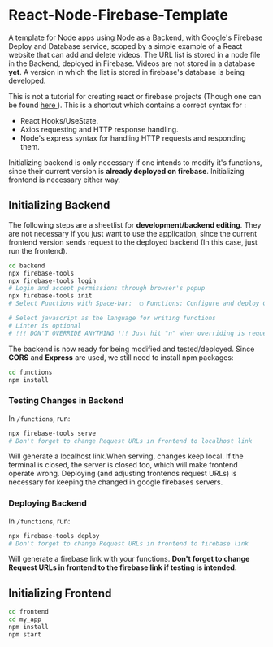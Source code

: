 # React-Node-Firebase-Template

A template for Node apps using Node as a Backend, with Google's Firebase Deploy and Database service, scoped by a simple example of a React website that can add and delete videos. The URL list is stored in a node file in the Backend, deployed in Firebase. Videos are not stored in a database **yet**. A version in which the list is stored in firebase's database is being developed. 

This is not a tutorial for creating react or firebase projects (Though one can be found <a href = "https://github.com/USPCodeLabSanca/dev-academy"> here </a>). This is a shortcut which contains a correct syntax for :

-  React Hooks/UseState. 
-  Axios requesting and HTTP response handling. 
-  Node's express syntax for handling HTTP requests and responding them. 


Initializing backend is only necessary if one intends to modify it's functions, since their current version is **already deployed on firebase**. Initializing frontend is necessary either way. 

## Initializing Backend
The following steps are a sheetlist for **development/backend editing**. They are not necessary if you just want to use the application, since the current frontend version sends request to the deployed backend (In this case, just run the frontend). 

```bash
cd backend 
npx firebase-tools
npx firebase-tools login
# Login and accept permissions through browser's popup 
npx firebase-tools init
# Select Functions with Space-bar:  ◯ Functions: Configure and deploy Cloud Functions

# Select javascript as the language for writing functions
# Linter is optional
# !!! DON'T OVERRIDE ANYTHING !!! Just hit "n" when overriding is requested

```
The backend is now ready for being modified and tested/deployed. Since **CORS** and **Express** are used, we still need to install npm packages: 

```bash
cd functions 
npm install
```

### Testing Changes in Backend 

In ```/functions```, run: 
```bash
npx firebase-tools serve
# Don't forget to change Request URLs in frontend to localhost link
```

Will generate a localhost link.When serving, changes keep local. If the terminal is closed, the server is closed too, which will make frontend operate wrong. Deploying (and adjusting frontends request URLs) is necessary for keeping the changed in google firebases servers. 

### Deploying Backend 

In ```/functions```, run: 

```bash
npx firebase-tools deploy
# Don't forget to change Request URLs in frontend to firebase link
```
Will generate a firebase link with your functions. **Don't forget to change Request URLs in frontend to the firebase link if testing is intended.**


## Initializing Frontend

```bash
cd frontend 
cd my_app
npm install
npm start
```

